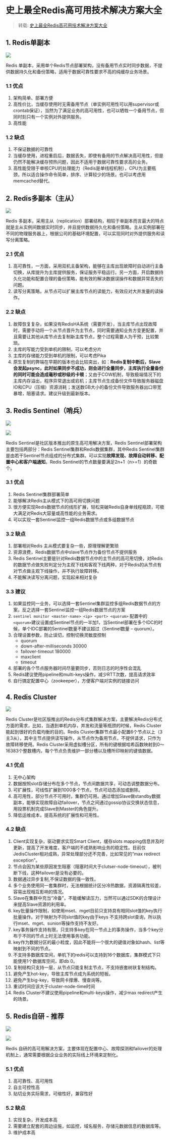 # 史上最全Redis高可用技术解决方案大全

> 转载: [史上最全Redis高可用技术解决方案大全](https://mp.weixin.qq.com/s?__biz=Mzg2OTA0Njk0OA==&mid=2247484850&idx=1&sn=3238360bfa8105cf758dcf7354af2814&chksm=cea24a79f9d5c36fb2399aafa91d7fb2699b5006d8d037fe8aaf2e5577ff20ae322868b04a87&token=1082669959&lang=zh_CN&scene=21#wechat_redirect)

## 1. Redis单副本

![](https://image.ldbmcs.com/2019-04-26-022536.jpg)

Redis 单副本，采用单个Redis节点部署架构，没有备用节点实时同步数据，不提供数据持久化和备份策略，适用于数据可靠性要求不高的纯缓存业务场景。

### 1.1 优点

1. 架构简单、部署方便
2. 高性价比，当缓存使用时无需备用节点（单实例可用性可以用supervisor或crontab保证），当然为了满足业务的高可用性，也可以牺牲一个备用节点，但同时刻只有一个实例对外提供服务。
3. 高性能

### 1.2 缺点

1. 不保证数据的可靠性
2. 当缓存使用，进程重启后，数据丢失，即使有备用的节点解决高可用性，但是仍然不能解决缓存预热问题，因此不适用于数据可靠性要求高的业务。
3. 高性能受限于单核CPU的处理能力（Redis是单线程机制），CPU为主要瓶颈，所以适合操作命令简单，排序、计算较少的场景。也可以考虑用memcached替代。

## 2. Redis多副本（主从）

![](https://image.ldbmcs.com/2019-04-26-022659.jpg)

Redis 多副本，采用主从（replication）部署结构，相较于单副本而言最大的特点就是主从实例间数据实时同步，并且提供数据持久化和备份策略。主从实例部署在不同的物理服务器上，根据公司的基础环境配置，可以实现同时对外提供服务和读写分离策略。

### 2.1 优点

1. 高可靠性，一方面，采用双机主备架构，能够在主库出现故障时自动进行主备切换，从库提升为主库提供服务，保证服务平稳运行。另一方面，开启数据持久化功能和配置合理的备份策略，能有效的解决数据误操作和数据异常丢失的问题。
2. 读写分离策略，从节点可以扩展主库节点的读能力，有效应对大并发量的读操作。

### 2.2 缺点

1. 故障恢复复杂，如果没有RedisHA系统（需要开发），当主库节点出现故障时，需要手动将一个从节点晋升为主节点，同时需要通知业务方变更配置，并且需要让其他从库节点去复制新主库节点，整个过程需要人为干预，比较繁琐。
2. 主库的写能力受到单机的限制，可以考虑分片
3. 主库的存储能力受到单机的限制，可以考虑Pika
4. 原生复制的弊端在早期的版本也会比较突出，如：**Redis复制中断后，Slave会发起psync，此时如果同步不成功，则会进行全量同步，主库执行全量备份的同时可能会造成毫秒或秒级的卡顿**；又由于COW机制，导致极端情况下的主库内存溢出，程序异常退出或宕机；主库节点生成备份文件导致服务器磁盘IO和CPU（压缩）资源消耗；发送数GB大小的备份文件导致服务器出口带宽暴增，阻塞请求。建议升级到最新版本。

## 3. Redis Sentinel（哨兵）

![](https://image.ldbmcs.com/2019-04-26-022824.jpg)

![](https://image.ldbmcs.com/2019-04-26-022833.jpg)

Redis Sentinel是社区版本推出的原生高可用解决方案，Redis Sentinel部署架构主要包括两部分：Redis Sentinel集群和Redis数据集群，其中Redis Sentinel集群是由若干Sentinel节点组成的分布式集群。可以实现**故障发现、故障自动转移、配置中心和客户端通知**。Redis Sentinel的节点数量要满足2n+1（n>=1）的奇数个。

### 3.1 优点

1. Redis Sentinel集群部署简单
2. 能够解决Redis主从模式下的高可用切换问题
3. 很方便实现Redis数据节点的线形扩展，轻松突破Redis自身单线程瓶颈，可极大满足对Redis大容量或高性能的业务需求。
4. 可以实现一套Sentinel监控一组Redis数据节点或多组数据节点

### 3.2 缺点

1. 部署相对Redis 主从模式要复杂一些，原理理解更繁琐
2. 资源浪费，Redis数据节点中slave节点作为备份节点不提供服务
3. Redis Sentinel主要是针对Redis数据节点中的主节点的高可用切换，对Redis的数据节点做失败判定分为主观下线和客观下线两种，对于Redis的从节点有对节点做主观下线操作，并不执行故障转移。
4. 不能解决读写分离问题，实现起来相对复杂

### 3.3 建议

1. 如果监控同一业务，可以选择一套Sentinel集群监控多组Redis数据节点的方案，反之选择一套Sentinel监控一组Redis数据节点的方案
2. `sentinel monitor <master-name> <ip> <port> <quorum>` 配置中的`<quorum>`建议设置成Sentinel节点的一半加1，当Sentinel部署在多个IDC的时候，单个IDC部署的Sentinel数量不建议超过（Sentinel数量 – quorum）。
3. 合理设置参数，防止误切，控制切换灵敏度控制
	- quorum
	- down-after-milliseconds 30000
	- failover-timeout 180000
	- maxclient
	- timeout
4. 部署的各个节点服务器时间尽量要同步，否则日志的时序性会混乱
5. Redis建议使用pipeline和multi-keys操作，减少RTT次数，提高请求效率
6. 自行搞定配置中心（zookeeper），方便客户端对实例的链接访问

## 4. Redis Cluster

![](https://image.ldbmcs.com/2019-04-26-023125.jpg)

Redis Cluster是社区版推出的Redis分布式集群解决方案，主要解决Redis分布式方面的需求，比如，当遇到单机内存，并发和流量等瓶颈的时候，Redis Cluster能起到很好的负载均衡的目的。Redis Cluster集群节点最小配置6个节点以上（3主3从），其中主节点提供读写操作，从节点作为备用节点，不提供请求，只作为故障转移使用。Redis Cluster采用虚拟槽分区，所有的键根据哈希函数映射到0～16383个整数槽内，每个节点负责维护一部分槽以及槽所印映射的键值数据。

### 4.1 优点

1. 无中心架构
2. 数据按照slot存储分布在多个节点，节点间数据共享，可动态调整数据分布。
3. 可扩展性，可线性扩展到1000多个节点，节点可动态添加或删除。
4. 高可用性，部分节点不可用时，集群仍可用。通过增加Slave做standby数据副本，能够实现故障自动failover，节点之间通过gossip协议交换状态信息，用投票机制完成Slave到Master的角色提升。
5. 降低运维成本，提高系统的扩展性和可用性。

### 4.2 缺点

1. Client实现复杂，驱动要求实现Smart Client，缓存slots mapping信息并及时更新，提高了开发难度，客户端的不成熟影响业务的稳定性。目前仅JedisCluster相对成熟，异常处理部分还不完善，比如常见的“max redirect exception”。
2. 节点会因为某些原因发生阻塞（阻塞时间大于clutser-node-timeout），被判断下线，这种failover是没有必要的。
3. 数据通过异步复制,不保证数据的强一致性。
4. 多个业务使用同一套集群时，无法根据统计区分冷热数据，资源隔离性较差，容易出现相互影响的情况。
5. Slave在集群中充当“冷备”，不能缓解读压力，当然可以通过SDK的合理设计来提高Slave资源的利用率。
6. key批量操作限制，如使用mset、mget目前只支持具有相同slot值的key执行批量操作。对于映射为不同slot值的key由于keys 不支持跨slot查询，所以执行mset、mget、sunion等操作支持不友好。
7. key事务操作支持有限，只支持多key在同一节点上的事务操作，当多个key分布于不同的节点上时无法使用事务功能。
8. key作为数据分区的最小粒度，因此不能将一个很大的键值对象如hash、list等映射到不同的节点。
9. 不支持多数据库空间，单机下的redis可以支持到16个数据库，集群模式下只能使用1个数据库空间，即db 0。
10. 复制结构只支持一层，从节点只能复制主节点，不支持嵌套树状复制结构。
11. 避免产生hot-key，导致主库节点成为系统的短板。
12. 避免产生big-key，导致网卡撑爆、慢查询等。
13. 重试时间应该大于cluster-node-time时间
14. Redis Cluster不建议使用pipeline和multi-keys操作，减少max redirect产生的场景。

## 5. Redis自研 - 推荐

![](https://image.ldbmcs.com/2019-04-26-023334.jpg)

![](https://image.ldbmcs.com/2019-04-26-023348.jpg)

Redis 自研的高可用解决方案，主要体现在配置中心、故障探测和failover的处理机制上，通常需要根据企业业务的实际线上环境来定制化。

### 5.1 优点

1. 高可靠性、高可用性
2. 自主可控性高
3. 贴切业务实际需求，可缩性好，兼容性好

### 5.2 缺点

1. 实现复杂，开发成本高
2. 需要建立配套的周边设施，如监控，域名服务，存储元数据信息的数据库等。
3. 维护成本高
